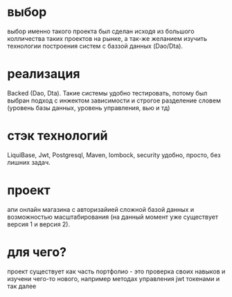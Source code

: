 # выбор
выбор именно такого проекта был сделан исходя из большого колличества таких проектов на рынке, а так-же желанием изучить технологии построения систем с баззой данных (Dao/Dta).  
# реализация
Backed (Dao, Dta).
Такие системы удобно тестировать, потому был выбран подход с инжектом зависимости и строгое разделение словем (уровень базы данных, уровень управления, вью и тд)
# cтэк технологий 
LiquiBase, Jwt, Postgresql, Maven, lombock, security 
удобно, просто, без лишних задач.
# проект
апи онлайн магазина с авторизайией сложной базой данных и возможностью масштабирования (на данный момент уже существует версия 1 и версия 2).
# для чего?
проект существует как часть портфолио - это проверка своих навыков и изучени чего-то нового, например методах управления jwt токенами и так далее
